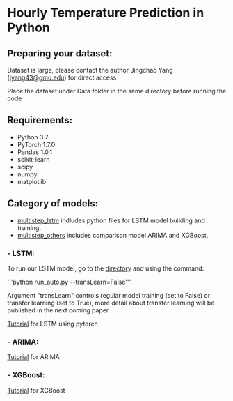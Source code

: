 # Hourly Temperature Prediction in Python


## Preparing your dataset:

Dataset is large, please contact the author Jingchao Yang (jyang43@gmu.edu) for direct access

Place the dataset under Data folder in the same directory before running the code 

## Requirements:
- Python 3.7
- PyTorch 1.7.0
- Pandas 1.0.1
- scikit-learn
- scipy
- numpy
- matplotlib

## Category of models:

* [multistep_lstm](multistep_lstm) indludes python files for LSTM model building and training. 
* [multistep_others](multistep_others) includes comparison model ARIMA and XGBoost.


### - LSTM:

To run our LSTM model, go to the [directory](multistep_lstm) and using the command: 

'''python run_auto.py --transLearn=False'''

Argument "transLearn" controls regular model training (set to False) or transfer learning (set to True), more detail about transfer learning will be published in the next coming paper.

[Tutorial](https://stackabuse.com/time-series-prediction-using-lstm-with-pytorch-in-python/) for LSTM using pytorch 

### - ARIMA:

[Tutorial](https://www.kaggle.com/sumi25/understand-arima-and-tune-p-d-q) for ARIMA 

### - XGBoost:

[Tutorial](https://www.kaggle.com/furiousx7/xgboost-time-series) for XGBoost 
